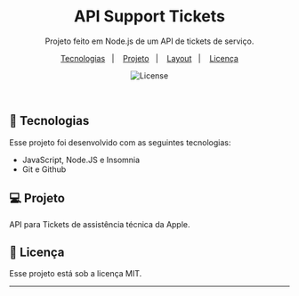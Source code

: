 <h1 align="center"> API Support Tickets</h1>

<p align="center">
Projeto feito em Node.js de um API de tickets de serviço.
</p>

<p align="center">
  <a href="#-tecnologias">Tecnologias</a>&nbsp;&nbsp;&nbsp;|&nbsp;&nbsp;&nbsp;
  <a href="#-projeto">Projeto</a>&nbsp;&nbsp;&nbsp;|&nbsp;&nbsp;&nbsp;
  <a href="#-layout">Layout</a>&nbsp;&nbsp;&nbsp;|&nbsp;&nbsp;&nbsp;
  <a href="#memo-licença">Licença</a>
</p>

<p align="center">
  <img alt="License" src="https://img.shields.io/static/v1?label=license&message=MIT&color=49AA26&labelColor=000000">
</p>

<br>

## 🚀 Tecnologias

Esse projeto foi desenvolvido com as seguintes tecnologias:

- JavaScript, Node.JS e Insomnia
- Git e Github

## 💻 Projeto

API para Tickets de assistência técnica da Apple. 

## :memo: Licença

Esse projeto está sob a licença MIT.

---
